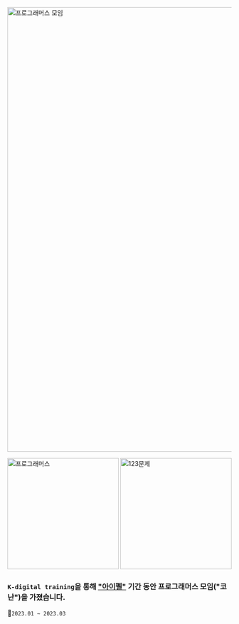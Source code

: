 
[<img width="1000" alt="프로그래머스 모임" src="https://github.com/M-05/Programmers/assets/103846429/429cc916-bfa1-4b2a-a78f-f532be28f70d">](https://www.notion.so/m05/ddaf517f3a6144c7b6993271d2b2c34e)   

[<img width="250" alt="프로그래머스" src="https://github.com/M-05/Programmers/assets/103846429/0c5f9c22-ee2c-4dbf-a26c-9d6c5e1e64bb">](https://school.programmers.co.kr/learn/challenges?order=acceptance_desc&levels=1%2C0&languages=python3)  <img width="250" alt="123문제" src="https://github.com/M-05/Programmers/assets/103846429/f66feac0-41b8-435a-8317-c9152d05e664">  
### `K-digital training`을 통해 ["아이펠"](https://github.com/M-05/aiffel_onlin_class) 기간 동안 프로그래머스 모임("코난")을 가졌습니다.  
📆`2023.01 ~ 2023.03`  
